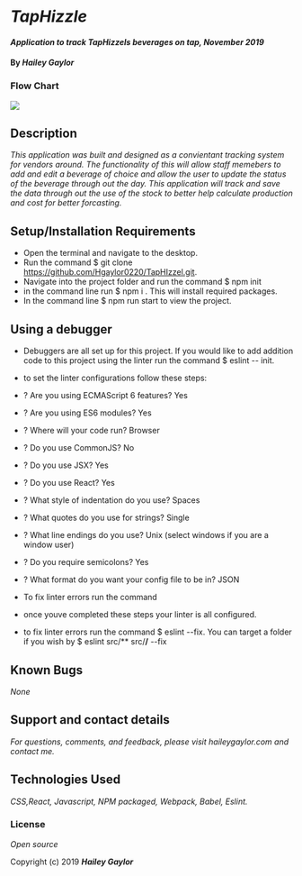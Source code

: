 # _TapHizzle_

#### _Application to track TapHizzels beverages on tap, November 2019_

#### By _**Hailey Gaylor**_
### Flow Chart
![](diagram.png)

## Description

_This application was built and designed as a convientant tracking system for vendors around. The functionality of this will allow staff memebers to add and edit a beverage of choice and allow the user to update the status of the beverage through out the day. This application will track and save the data through out the use of the stock to better help calculate production and cost for better forcasting._

## Setup/Installation Requirements

- Open the terminal and navigate to the desktop.
- Run the command $ git clone https://github.com/Hgaylor0220/TapHIzzel.git.
- Navigate into the project folder and run the command $ npm init
- in the command line run $ npm i . This will install required packages.
- In the command line $ npm run start to view the project. 

## Using a debugger
- Debuggers are all set up for this project. If you would like to add addition code to this project using the linter run the command $ eslint -- init. 
- to set the linter configurations follow these steps:
- ? Are you using ECMAScript 6 features? Yes
- ? Are you using ES6 modules? Yes
- ? Where will your code run? Browser
- ? Do you use CommonJS? No
- ? Do you use JSX? Yes
- ? Do you use React? Yes
- ? What style of indentation do you use? Spaces  
- ? What quotes do you use for strings? Single
- ? What line endings do you use? Unix (select windows if you are a window user)
- ? Do you require semicolons? Yes
- ? What format do you want your config file to be in? JSON
- To fix linter errors run the command 

- once youve completed these steps your linter is all configured. 
- to fix linter errors run the command $ eslint --fix. You can target a folder if you wish by $ eslint src/** src/**/** --fix

## Known Bugs

_None_

## Support and contact details

_For questions, comments, and feedback, please visit haileygaylor.com and contact me._

## Technologies Used

_CSS,React, Javascript, NPM packaged, Webpack, Babel, Eslint._ 

### License

*Open source*

Copyright (c) 2019 **_Hailey Gaylor_**